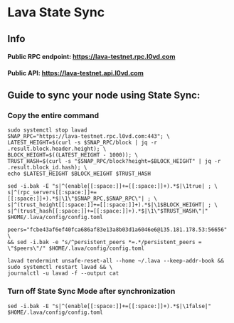 # Lava State Sync

## Info
#### Public RPC endpoint: https://lava-testnet.rpc.l0vd.com
#### Public API: https://lava-testnet.api.l0vd.com

## Guide to sync your node using State Sync:

### Copy the entire command
```
sudo systemctl stop lavad
SNAP_RPC="https://lava-testnet.rpc.l0vd.com:443"; \
LATEST_HEIGHT=$(curl -s $SNAP_RPC/block | jq -r .result.block.header.height); \
BLOCK_HEIGHT=$((LATEST_HEIGHT - 1000)); \
TRUST_HASH=$(curl -s "$SNAP_RPC/block?height=$BLOCK_HEIGHT" | jq -r .result.block_id.hash); \
echo $LATEST_HEIGHT $BLOCK_HEIGHT $TRUST_HASH

sed -i.bak -E "s|^(enable[[:space:]]+=[[:space:]]+).*$|\1true| ; \
s|^(rpc_servers[[:space:]]+=[[:space:]]+).*$|\1\"$SNAP_RPC,$SNAP_RPC\"| ; \
s|^(trust_height[[:space:]]+=[[:space:]]+).*$|\1$BLOCK_HEIGHT| ; \
s|^(trust_hash[[:space:]]+=[[:space:]]+).*$|\1\"$TRUST_HASH\"|" $HOME/.lava/config/config.toml

peers="fcbe43af6ef40fca686af83e13a8b03d1a6046e6@135.181.178.53:56656" \
&& sed -i.bak -e "s/^persistent_peers *=.*/persistent_peers = \"$peers\"/" $HOME/.lava/config/config.toml 

lavad tendermint unsafe-reset-all --home ~/.lava --keep-addr-book && sudo systemctl restart lavad && \
journalctl -u lavad -f --output cat
```

### Turn off State Sync Mode after synchronization
```
sed -i.bak -E "s|^(enable[[:space:]]+=[[:space:]]+).*$|\1false|" $HOME/.lava/config/config.toml
```

